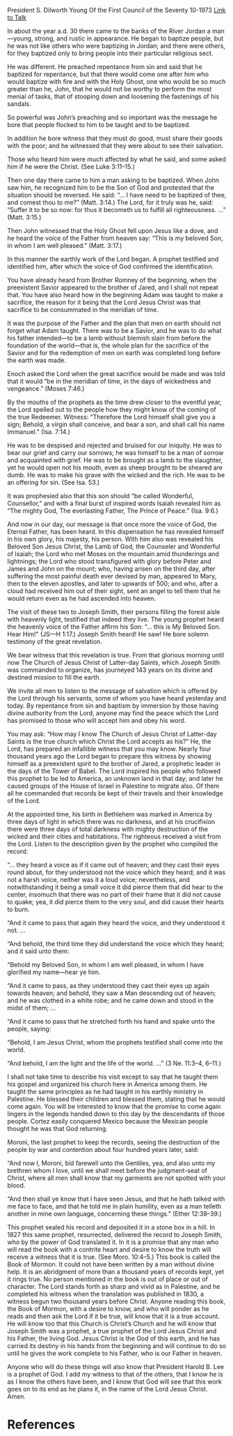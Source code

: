President S. Dilworth Young
Of the First Council of the Seventy
10-1973
[Link to Talk](https://www.churchofjesuschrist.org/study/general-conference/1973/10/the-witnesses-of-christ?lang=eng)

In about the year a.d. 30 there came to the banks of the River Jordan a man—young, strong, and rustic in appearance. He began to baptize people, but he was not like others who were baptizing in Jordan; and there were others, for they baptized only to bring people into their particular religious sect.

He was different. He preached repentance from sin and said that he baptized for repentance, but that there would come one after him who would baptize with fire and with the Holy Ghost, one who would be so much greater than he, John, that he would not be worthy to perform the most menial of tasks, that of stooping down and loosening the fastenings of his sandals.

So powerful was John’s preaching and so important was the message he bore that people flocked to him to be taught and to be baptized.

In addition he bore witness that they must do good, must share their goods with the poor; and he witnessed that they were about to see their salvation.

Those who heard him were much affected by what he said, and some asked him if he were the Christ. (See Luke 3:11–15.)

Then one day there came to him a man asking to be baptized. When John saw him, he recognized him to be the Son of God and protested that the situation should be reversed. He said: “… I have need to be baptized of thee, and comest thou to me?” (Matt. 3:14.) The Lord, for it truly was he, said: “Suffer it to be so now: for thus it becometh us to fulfill all righteousness. …” (Matt. 3:15.)

Then John witnessed that the Holy Ghost fell upon Jesus like a dove, and he heard the voice of the Father from heaven say: “This is my beloved Son, in whom I am well pleased.” (Matt. 3:17.)

In this manner the earthly work of the Lord began. A prophet testified and identified him, after which the voice of God confirmed the identification.

You have already heard from Brother Romney of the beginning, when the preexistent Savior appeared to the brother of Jared, and I shall not repeat that. You have also heard how in the beginning Adam was taught to make a sacrifice, the reason for it being that the Lord Jesus Christ was that sacrifice to be consummated in the meridian of time.

It was the purpose of the Father and the plan that men on earth should not forget what Adam taught. There was to be a Savior, and he was to do what his father intended—to be a lamb without blemish slain from before the foundation of the world—that is, the whole plan for the sacrifice of the Savior and for the redemption of men on earth was completed long before the earth was made.

Enoch asked the Lord when the great sacrifice would be made and was told that it would “be in the meridian of time, in the days of wickedness and vengeance.” (Moses 7:46.)

By the mouths of the prophets as the time drew closer to the eventful year, the Lord spelled out to the people how they might know of the coming of the true Redeemer. Witness: “Therefore the Lord himself shall give you a sign; Behold, a virgin shall conceive, and bear a son, and shall call his name Immanuel.” (Isa. 7:14.)

He was to be despised and rejected and bruised for our iniquity. He was to bear our grief and carry our sorrows; he was himself to be a man of sorrow and acquainted with grief. He was to be brought as a lamb to the slaughter, yet he would open not his mouth, even as sheep brought to be sheared are dumb. He was to make his grave with the wicked and the rich. He was to be an offering for sin. (See Isa. 53.)

It was prophesied also that this son should “be called Wonderful, Counsellor,” and with a final burst of inspired words Isaiah revealed him as “The mighty God, The everlasting Father, The Prince of Peace.” (Isa. 9:6.)

And now in our day, our message is that once more the voice of God, the Eternal Father, has been heard. In this dispensation he has revealed himself in his own glory, his majesty, his person. With him also was revealed his Beloved Son Jesus Christ, the Lamb of God, the Counseler and Wonderful of Isaiah; the Lord who met Moses on the mountain amid thunderings and lightnings; the Lord who stood transfigured with glory before Peter and James and John on the mount; who, having arisen on the third day, after suffering the most painful death ever devised by man, appeared to Mary, then to the eleven apostles, and later to upwards of 500; and who, after a cloud had received him out of their sight, sent an angel to tell them that he would return even as he had ascended into heaven.

The visit of these two to Joseph Smith, their persons filling the forest aisle with heavenly light, testified that indeed they live. The young prophet heard the heavenly voice of the Father affirm his Son: “… this is My Beloved Son. Hear Him!” (JS—H 1:17.) Joseph Smith heard! He saw! He bore solemn testimony of the great revelation.

We bear witness that this revelation is true. From that glorious morning until now The Church of Jesus Christ of Latter-day Saints, which Joseph Smith was commanded to organize, has journeyed 143 years on its divine and destined mission to fill the earth.

We invite all men to listen to the message of salvation which is offered by the Lord through his servants, some of whom you have heard yesterday and today. By repentance from sin and baptism by immersion by those having divine authority from the Lord, anyone may find the peace which the Lord has promised to those who will accept him and obey his word.

You may ask: “How may I know The Church of Jesus Christ of Latter-day Saints is the true church which Christ the Lord accepts as his?” He, the Lord, has prepared an infallible witness that you may know. Nearly four thousand years ago the Lord began to prepare this witness by showing himself as a preexistent spirit to the brother of Jared, a prophetic leader in the days of the Tower of Babel. The Lord inspired his people who followed this prophet to be led to America, an unknown land in that day; and later he caused groups of the House of Israel in Palestine to migrate also. Of them all he commanded that records be kept of their travels and their knowledge of the Lord.

At the appointed time, his birth in Bethlehem was marked in America by three days of light in which there was no darkness, and at his crucifixion there were three days of total darkness with mighty destruction of the wicked and their cities and habitations. The righteous received a visit from the Lord. Listen to the description given by the prophet who compiled the record:

“… they heard a voice as if it came out of heaven; and they cast their eyes round about, for they understood not the voice which they heard; and it was not a harsh voice, neither was it a loud voice; nevertheless, and notwithstanding it being a small voice it did pierce them that did hear to the center, insomuch that there was no part of their frame that it did not cause to quake; yea, it did pierce them to the very soul, and did cause their hearts to burn.

“And it came to pass that again they heard the voice, and they understood it not. …

“And behold, the third time they did understand the voice which they heard; and it said unto them:

“Behold my Beloved Son, in whom I am well pleased, in whom I have glorified my name—hear ye him.

“And it came to pass, as they understood they cast their eyes up again towards heaven; and behold, they saw a Man descending out of heaven; and he was clothed in a white robe; and he came down and stood in the midst of them; …

“And it came to pass that he stretched forth his hand and spake unto the people, saying:

“Behold, I am Jesus Christ, whom the prophets testified shall come into the world.

“And behold, I am the light and the life of the world. …” (3 Ne. 11:3–4, 6–11.)

I shall not take time to describe his visit except to say that he taught them his gospel and organized his church here in America among them. He taught the same principles as he had taught in his earthly ministry in Palestine. He blessed their children and blessed them, stating that he would come again. You will be interested to know that the promise to come again lingers in the legends handed down to this day by the descendants of those people. Cortez easily conquered Mexico because the Mexican people thought he was that God returning.

Moroni, the last prophet to keep the records, seeing the destruction of the people by war and contention about four hundred years later, said:

“And now I, Moroni, bid farewell unto the Gentiles, yea, and also unto my brethren whom I love, until we shall meet before the judgment-seat of Christ, where all men shall know that my garments are not spotted with your blood.

“And then shall ye know that I have seen Jesus, and that he hath talked with me face to face, and that he told me in plain humility, even as a man telleth another in mine own language, concerning these things.” (Ether 12:38–39.)

This prophet sealed his record and deposited it in a stone box in a hill. In 1827 this same prophet, resurrected, delivered the record to Joseph Smith, who by the power of God translated it. In it is a promise that any man who will read the book with a contrite heart and desire to know the truth will receive a witness that it is true. (See Moro. 10:4–5.) This book is called the Book of Mormon. It could not have been written by a man without divine help. It is an abridgment of more than a thousand years of records kept, yet it rings true. No person mentioned in the book is out of place or out of character. The Lord stands forth as sharp and vivid as in Palestine, and he completed his witness when the translation was published in 1830, a witness begun two thousand years before Christ. Anyone reading this book, the Book of Mormon, with a desire to know, and who will ponder as he reads and then ask the Lord if it be true, will know that it is a true account. He will know too that this Church is Christ’s Church and he will know that Joseph Smith was a prophet, a true prophet of the Lord Jesus Christ and his Father, the living God. Jesus Christ is the God of this earth, and he has carried its destiny in his hands from the beginning and will continue to do so until he gives the work complete to his Father, who is our Father in heaven.

Anyone who will do these things will also know that President Harold B. Lee is a prophet of God. I add my witness to that of the others, that I know he is as I know the others have been, and I know that God will see that this work goes on to its end as he plans it, in the name of the Lord Jesus Christ. Amen.

# References
